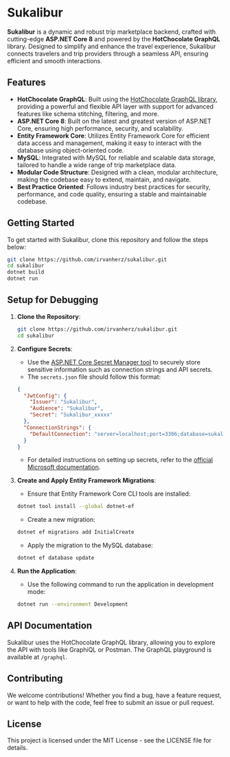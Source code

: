 # Sukalibur

**Sukalibur** is a dynamic and robust trip marketplace backend, crafted with cutting-edge **ASP.NET Core 8** and powered by the **HotChocolate GraphQL** library. Designed to simplify and enhance the travel experience, Sukalibur connects travelers and trip providers through a seamless API, ensuring efficient and smooth interactions.

## Features

- **HotChocolate GraphQL**: Built using the [HotChocolate GraphQL library](https://chillicream.com/docs/hotchocolate/v13), providing a powerful and flexible API layer with support for advanced features like schema stitching, filtering, and more.
- **ASP.NET Core 8**: Built on the latest and greatest version of ASP.NET Core, ensuring high performance, security, and scalability.
- **Entity Framework Core**: Utilizes Entity Framework Core for efficient data access and management, making it easy to interact with the database using object-oriented code.
- **MySQL**: Integrated with MySQL for reliable and scalable data storage, tailored to handle a wide range of trip marketplace data.
- **Modular Code Structure**: Designed with a clean, modular architecture, making the codebase easy to extend, maintain, and navigate.
- **Best Practice Oriented**: Follows industry best practices for security, performance, and code quality, ensuring a stable and maintainable codebase.

## Getting Started

To get started with Sukalibur, clone this repository and follow the steps below:

```bash
git clone https://github.com/irvanherz/sukalibur.git
cd sukalibur
dotnet build
dotnet run
```

## Setup for Debugging

1. **Clone the Repository**:
   ```bash
   git clone https://github.com/irvanherz/sukalibur.git
   cd sukalibur
   ```

2. **Configure Secrets**:
   - Use the [ASP.NET Core Secret Manager tool](https://learn.microsoft.com/en-us/aspnet/core/security/app-secrets?view=aspnetcore-8.0) to securely store sensitive information such as connection strings and API secrets.
   - The `secrets.json` file should follow this format:

   ```json
   {
     "JwtConfig": {
       "Issuer": "Sukalibur",
       "Audience": "Sukalibur",
       "Secret": "Sukalibur_xxxxx"
     },
     "ConnectionStrings": {
       "DefaultConnection": "server=localhost;port=3306;database=sukalibur;user=root;AllowZeroDateTime=True"
     }
   }
   ```

   - For detailed instructions on setting up secrets, refer to the [official Microsoft documentation](https://learn.microsoft.com/en-us/aspnet/core/security/app-secrets?view=aspnetcore-8.0).

3. **Create and Apply Entity Framework Migrations**:
   - Ensure that Entity Framework Core CLI tools are installed:

   ```bash
   dotnet tool install --global dotnet-ef
   ```

   - Create a new migration:

   ```bash
   dotnet ef migrations add InitialCreate
   ```

   - Apply the migration to the MySQL database:

   ```bash
   dotnet ef database update
   ```

4. **Run the Application**:
   - Use the following command to run the application in development mode:

   ```bash
   dotnet run --environment Development
   ```

## API Documentation

Sukalibur uses the HotChocolate GraphQL library, allowing you to explore the API with tools like GraphiQL or Postman. The GraphQL playground is available at `/graphql`.

## Contributing

We welcome contributions! Whether you find a bug, have a feature request, or want to help with the code, feel free to submit an issue or pull request.

## License

This project is licensed under the MIT License - see the LICENSE file for details.
